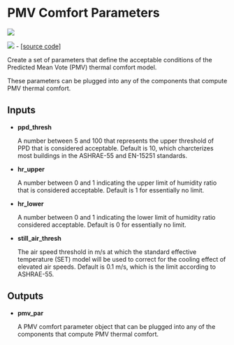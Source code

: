 # PMV Comfort Parameters

![](../../images/components/PMV\_Comfort\_Parameters.png)

![](../../images/icons/PMV\_Comfort\_Parameters.png) - [\[source code\]](https://github.com/ladybug-tools/ladybug-grasshopper/blob/master/ladybug\_grasshopper/src/LB%20PMV%20Comfort%20Parameters.py)

Create a set of parameters that define the acceptable conditions of the Predicted Mean Vote (PMV) thermal comfort model.

These parameters can be plugged into any of the components that compute PMV thermal comfort.

## Inputs

*   **ppd\_thresh**

    A number between 5 and 100 that represents the upper threshold of PPD that is considered acceptable. Default is 10, which charcterizes most buildings in the ASHRAE-55 and EN-15251 standards.&#x20;
*   **hr\_upper**

    A number between 0 and 1 indicating the upper limit of humidity ratio that is considered acceptable. Default is 1 for essentially no limit.&#x20;
*   **hr\_lower**

    A number between 0 and 1 indicating the lower limit of humidity ratio considered acceptable. Default is 0 for essentially no limit.&#x20;
*   **still\_air\_thresh**

    The air speed threshold in m/s at which the standard effective temperature (SET) model will be used to correct for the cooling effect of elevated air speeds. Default is 0.1 m/s, which is the limit according to ASHRAE-55.&#x20;

## Outputs

*   **pmv\_par**

    A PMV comfort parameter object that can be plugged into any of the components that compute PMV thermal comfort.&#x20;

